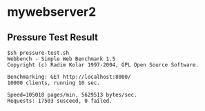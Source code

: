 # mywebserver2


## Pressure Test Result 
```shell
$sh pressure-test.sh 
Webbench - Simple Web Benchmark 1.5
Copyright (c) Radim Kolar 1997-2004, GPL Open Source Software.

Benchmarking: GET http://localhost:8000/
10000 clients, running 10 sec.

Speed=105018 pages/min, 5629513 bytes/sec.
Requests: 17503 susceed, 0 failed.
```
